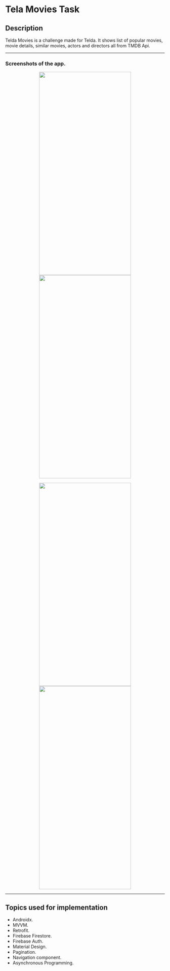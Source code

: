 # Tela Movies Task



## Description

Telda Movies is a challenge made for Telda. It shows list of popular movies, movie details, similar movies, actors and directors all from TMDB Api.

---

### Screenshots of the app.

<p align="middle">
 <img src="https://github.com/moumen7/voice_clone/assets/57041674/d66cc0fb-8fbc-4866-a555-3e265934e109" width="290" height="640">
  <img src="https://github.com/moumen7/voice_clone/assets/57041674/8a6f653c-bbbf-4157-b7e0-f99eacc7315a" width="290" height="640">
</p>




<p align="middle">
 <img src="https://github.com/moumen7/voice_clone/assets/57041674/bfc3d510-33cd-422e-9712-6766b56b2407" width="290" height="640">
 <img src="https://github.com/moumen7/voice_clone/assets/57041674/ca02ebae-7245-4741-ad68-6ac122ef51ec" width="290" height="640">
</p>

---

## Topics used for implementation

- Androidx.
- MVVM.
- Retrofit.
- Firebase Firestore.
- Firebase Auth.
- Material Design.
- Pagination.
- Navigation component.
- Asynchronous Programming.

